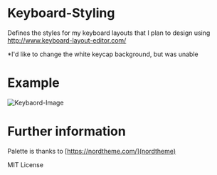 # Keyboard-Styling

Defines the styles for my keyboard layouts that I plan to design using http://www.keyboard-layout-editor.com/ 

*I'd like to change the white keycap background, but was unable

# Example 

![Keybaord-Image](Linkhere)

# Further information

Palette is thanks to [https://nordtheme.com/](nordtheme)

MIT License
